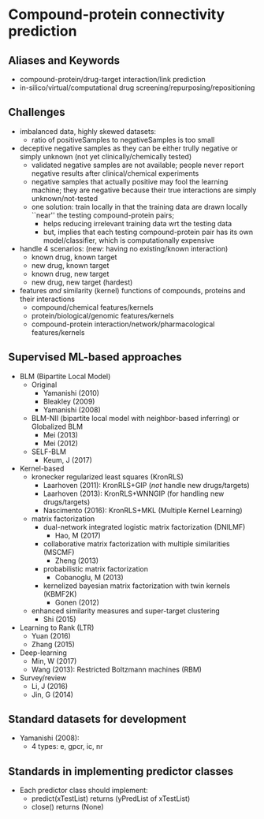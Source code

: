 # Compound-protein connectivity prediction

## Aliases and Keywords
* compound-protein/drug-target interaction/link prediction
* in-silico/virtual/computational drug screening/repurposing/repositioning

## Challenges
* imbalanced data, highly skewed datasets:
  * ratio of positiveSamples to negativeSamples is too small
* deceptive negative samples as they can be either trully negative or simply unknown (not yet clinically/chemically tested)
  * validated negative samples are not available;
    people never report negative results after clinical/chemical experiments
  * negative samples that actually positive may fool the learning machine;
    they are negative because their true interactions are simply unknown/not-tested
  * one solution: train locally
    in that the training data are drawn locally ``near'' the testing compound-protein pairs;
    * helps reducing irrelevant training data wrt the testing data
    * but, implies that each testing compound-protein pair has its own model/classifier,
      which is computationally expensive
* handle 4 scenarios: (new: having no existing/known interaction)
  * known drug, known target
  * new drug, known target
  * known drug, new target
  * new drug, new target (hardest)
* features _and_ similarity (kernel) functions of compounds, proteins and their interactions
  * compound/chemical features/kernels
  * protein/biological/genomic features/kernels
  * compound-protein interaction/network/pharmacological features/kernels

## Supervised ML-based approaches
* BLM (Bipartite Local Model)
  * Original
    * Yamanishi (2010)
    * Bleakley (2009)
    * Yamanishi (2008)
  * BLM-NII (bipartite local model with neighbor-based inferring) or Globalized BLM
    * Mei (2013)
    * Mei (2012)
  * SELF-BLM
    * Keum, J (2017)
* Kernel-based
  * kronecker regularized least squares (KronRLS)
    * Laarhoven (2011): KronRLS+GIP (_not_ handle new drugs/targets)
    * Laarhoven (2013): KronRLS+WNNGIP (for handling new drugs/targets)
    * Nascimento (2016): KronRLS+MKL (Multiple Kernel Learning)
  * matrix factorization
    * dual-network integrated logistic matrix factorization (DNILMF)
      * Hao, M (2017)
    * collaborative matrix factorization with multiple similarities (MSCMF)
      * Zheng (2013)
    * probabilistic matrix factorization
      * Cobanoglu, M (2013)
    * kernelized bayesian matrix factorization with twin kernels (KBMF2K)
      * Gonen (2012)
  * enhanced similarity measures and super-target clustering
    * Shi (2015)
* Learning to Rank (LTR)
  * Yuan (2016)
  * Zhang (2015)
* Deep-learning
  * Min, W (2017)
  * Wang (2013): Restricted Boltzmann machines (RBM)
* Survey/review
  * Li, J (2016)
  * Jin, G (2014)

## Standard datasets for development
* Yamanishi (2008):
  * 4 types: e, gpcr, ic, nr

## Standards in implementing predictor classes
* Each predictor class should implement:
  * predict(xTestList) returns (yPredList of xTestList)
  * close() returns (None)
